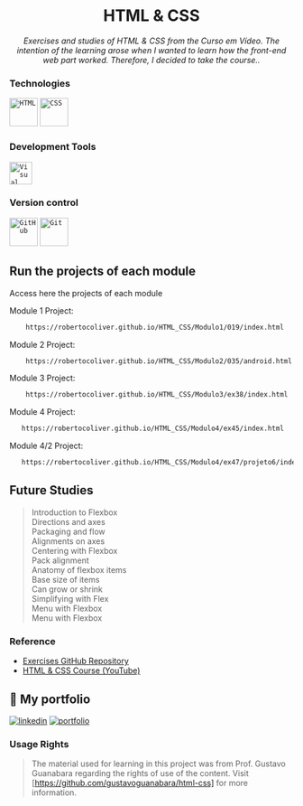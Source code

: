 <h1 align="center">HTML & CSS </h1>

<p align="center"><i>Exercises and studies of HTML & CSS from the Curso em Vídeo. The intention of the learning arose when I wanted to learn how the front-end web part worked. Therefore, I decided to take the course..</i></p>

### Technologies 
<div >
	<code><img width="50" src="https://user-images.githubusercontent.com/25181517/192158954-f88b5814-d510-4564-b285-dff7d6400dad.png" alt="HTML" title="HTML"/></code>
	<code><img width="50" src="https://user-images.githubusercontent.com/25181517/183898674-75a4a1b1-f960-4ea9-abcb-637170a00a75.png" alt="CSS" title="CSS"/></code>
</div>

### Development Tools
<div>
	<code><img width="40" src="https://user-images.githubusercontent.com/25181517/192108891-d86b6220-e232-423a-bf5f-90903e6887c3.png" alt="Visual Studio Code" title="Visual Studio Code"/></code>
   
</div>

### Version control
<div>
	<code><img width="50" src="https://user-images.githubusercontent.com/25181517/192108374-8da61ba1-99ec-41d7-80b8-fb2f7c0a4948.png" alt="GitHub" title="GitHub"/></code>
    <code><img width="50" src="https://user-images.githubusercontent.com/25181517/192108372-f71d70ac-7ae6-4c0d-8395-51d8870c2ef0.png" alt="Git" title="Git"/></code>
</div>

##  Run the projects of each module 

Access here the projects of each module 

Module 1 Project: 
```bash
    https://robertocoliver.github.io/HTML_CSS/Modulo1/019/index.html
```
Module 2 Project:
```bash
    https://robertocoliver.github.io/HTML_CSS/Modulo2/035/android.html
```
Module 3 Project:
```bash
    https://robertocoliver.github.io/HTML_CSS/Modulo3/ex38/index.html

```
Module 4 Project:
```bash
   https://robertocoliver.github.io/HTML_CSS/Modulo4/ex45/index.html
```

Module 4/2 Project:
```bash
   https://robertocoliver.github.io/HTML_CSS/Modulo4/ex47/projeto6/index.html
```

## Future Studies
> Introduction to Flexbox <br>
> Directions and axes<br>
> Packaging and flow<br>
> Alignments on axes<br>
> Centering with Flexbox<br>
> Pack alignment<br>
> Anatomy of flexbox items<br>
> Base size of items<br>
> Can grow or shrink<br>
> Simplifying with Flex<br>
> Menu with Flexbox<br>
> Menu with Flexbox


### Reference

- [Exercises GitHub Repository](https://github.com/gustavoguanabara/html-css)
- [HTML & CSS Course (YouTube)](https://www.youtube.com/watch?v=E6CdIawPTh0)
    
## 🔗 My portfolio
[![linkedin](https://img.shields.io/badge/linkedin-0A66C2?style=for-the-badge&logo=linkedin&logoColor=white)](https://www.linkedin.com/in/robertocoliver/)
[![portfolio](https://img.shields.io/badge/my_portfolio-000?style=for-the-badge&logo=ko-fi&logoColor=white)](https://medium.com/@robertocoliver)

### Usage Rights
> The material used for learning in this project was from Prof. Gustavo Guanabara regarding the rights of use of the content. Visit [https://github.com/gustavoguanabara/html-css] for more information. 
